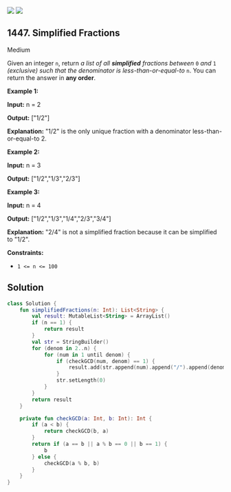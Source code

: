 [![](https://img.shields.io/github/stars/javadev/LeetCode-in-Kotlin?label=Stars&style=flat-square)](https://github.com/javadev/LeetCode-in-Kotlin)
[![](https://img.shields.io/github/forks/javadev/LeetCode-in-Kotlin?label=Fork%20me%20on%20GitHub%20&style=flat-square)](https://github.com/javadev/LeetCode-in-Kotlin/fork)

## 1447\. Simplified Fractions

Medium

Given an integer `n`, return _a list of all **simplified** fractions between_ `0` _and_ `1` _(exclusive) such that the denominator is less-than-or-equal-to_ `n`. You can return the answer in **any order**.

**Example 1:**

**Input:** n = 2

**Output:** ["1/2"]

**Explanation:** "1/2" is the only unique fraction with a denominator less-than-or-equal-to 2.

**Example 2:**

**Input:** n = 3

**Output:** ["1/2","1/3","2/3"]

**Example 3:**

**Input:** n = 4

**Output:** ["1/2","1/3","1/4","2/3","3/4"]

**Explanation:** "2/4" is not a simplified fraction because it can be simplified to "1/2".

**Constraints:**

*   `1 <= n <= 100`

## Solution

```kotlin
class Solution {
    fun simplifiedFractions(n: Int): List<String> {
        val result: MutableList<String> = ArrayList()
        if (n == 1) {
            return result
        }
        val str = StringBuilder()
        for (denom in 2..n) {
            for (num in 1 until denom) {
                if (checkGCD(num, denom) == 1) {
                    result.add(str.append(num).append("/").append(denom).toString())
                }
                str.setLength(0)
            }
        }
        return result
    }

    private fun checkGCD(a: Int, b: Int): Int {
        if (a < b) {
            return checkGCD(b, a)
        }
        return if (a == b || a % b == 0 || b == 1) {
            b
        } else {
            checkGCD(a % b, b)
        }
    }
}
```